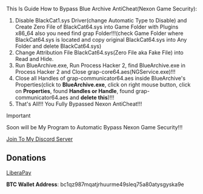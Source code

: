 This Is Guide How to Bypass Blue Archive AntiCheat(Nexon Game Security):

1. Disable BlackCat1.sys Driver(change Automatic Type to Disable) and Create Zero File of BlackCat64.sys into Game Folder with Plugins x86_64 also you need find grap Folder!!!(check Game Folder where BlackCat64.sys is located and copy original BlackCat64.sys into Any Folder and delete BlackCat64.sys)
2. Change Attribution File BlackCat64.sys(Zero File aka Fake File) into Read and Hide.
3. Run BlueArchive.exe, Run Process Hacker 2, find BlueArchive.exe in Process Hacker 2 and Close grap-core64.aes(NGService.exe)!!!
4. Close all Handles of grap-communicator64.aes inside BlueArchive's Properties(click to **BlueArchive.exe**, click on right mouse button, click on **Properties**, found **Handles or Handle**, found grap-communicator64.aes and **delete this**)!!!
5. That's All!!! You Fully Bypassed Nexon AntiCheat!!!

> [!IMPORTANT]
> Soon will be My Program to Automatic Bypass Nexon Game Security!!!

[Join To My Discord Server](https://discord.gg/rikkomatsumato)

## Donations

[LiberaPay](https://liberapay.com/RikkoMatsumatoOfficial/donate)

**BTC Wallet Address**: bc1qz987mqatjrhuurme49sleq75a80atysgyska9e
